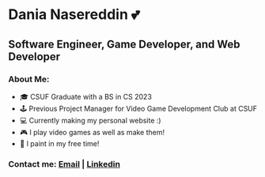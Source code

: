 # Dania Nasereddin 💕
## Software Engineer, Game Developer, and Web Developer

### About Me: 

- 🎓 CSUF Graduate with a BS in CS 2023
- 🕹️ Previous Project Manager for Video Game Development Club at CSUF
- 💻 Currently making my personal website :) 
- 🎮 I play video games as well as make them!
- 🎨 I paint in my free time!

### Contact me: [Email](danasereddin@gmail.com) | [Linkedin](https://www.linkedin.com/in/dania-nasereddin/)
